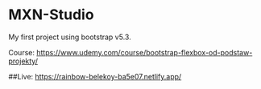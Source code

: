 # MXN-Studio

My first project using bootstrap v5.3.

Course: https://www.udemy.com/course/bootstrap-flexbox-od-podstaw-projekty/

##Live: https://rainbow-belekoy-ba5e07.netlify.app/


